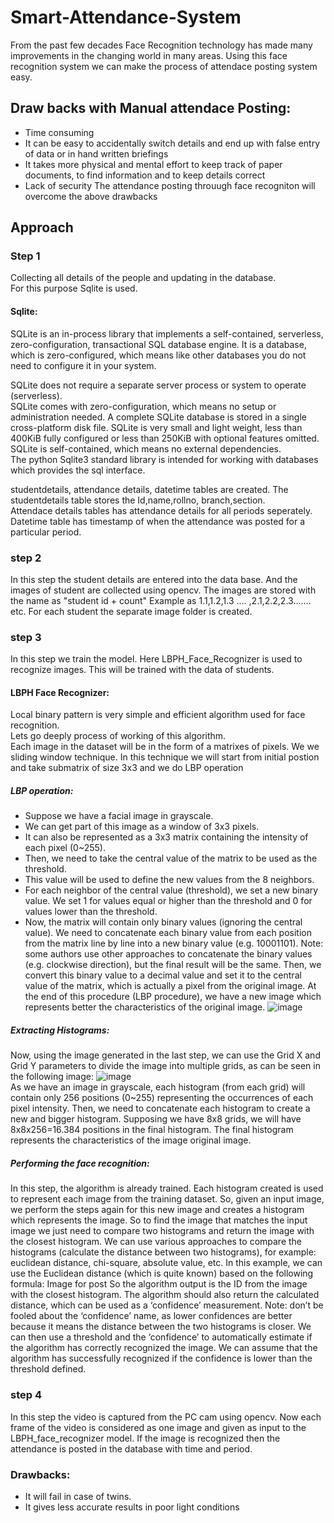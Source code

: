 # Smart-Attendance-System
                                                                                                                                           
From the past few decades Face Recognition technology has made many improvements in the changing world in many areas. Using this face recognition system we can make the process of attendace posting system easy.                                                                                                                                                 
## Draw backs with Manual attendace Posting:
* Time consuming                                                                                                                                                               
* It can be easy to accidentally switch details and end up with false entry of data or in hand written briefings                                                               
* It takes more physical and mental effort to keep track of paper documents, to find information and to keep details correct                                                   
* Lack of security
The attendance posting throuugh face recogniton will overcome the above drawbacks
## Approach
### Step 1
Collecting all details of the people and updating in the database.                                                                         
For this purpose Sqlite is used.                                                                                                           
#### Sqlite:
SQLite is an in-process library that implements a self-contained, serverless, zero-configuration, transactional SQL database engine. It is a database, which is zero-configured, which means like other databases you do not need to configure it in your system.                     
                                                                                                                                           
SQLite does not require a separate server process or system to operate (serverless).                                                       
SQLite comes with zero-configuration, which means no setup or administration needed.
A complete SQLite database is stored in a single cross-platform disk file.
SQLite is very small and light weight, less than 400KiB fully configured or less than 250KiB with optional features omitted.               
SQLite is self-contained, which means no external dependencies.                                                                             
                                                                                                                                          The python Sqlite3 standard library is intended for working with databases which provides the sql interface.
                                                                                                                                        
studentdetails, attendance details, datetime tables are created. The studentdetails table stores the Id,name,rollno, branch,section.     
Attendace details tables has attendance details for all periods seperately. Datetime table has timestamp of when the attendance was posted for a particular period. 

### step 2
In this step the student details are entered into the data base. And the images of student are collected using opencv. The images are stored with the name as "student id + count" Example as 1.1,1.2,1.3 .... ,2.1,2.2,2.3....... etc. For each student the separate image folder is created.

### step 3
In this step we train the model. Here LBPH_Face_Recognizer is used to recognize images. This will be trained with the data of students.
####  LBPH Face Recognizer:
Local binary pattern is very simple and efficient algorithm used for face recognition.                                                                                           
Lets go deeply process of working of this algorithm.                                                                                                                             
Each image in the dataset will be in the form of a matrixes of pixels. We we sliding window technique. In this technique we will start from initial postion and take submatrix of size 3x3 and we do LBP operation                                                                                                                                                 
##### LBP operation:
  * Suppose we have a facial image in grayscale.
  * We can get part of this image as a window of 3x3 pixels.
  * It can also be represented as a 3x3 matrix containing the intensity of each pixel (0~255).
  * Then, we need to take the central value of the matrix to be used as the threshold.
  * This value will be used to define the new values from the 8 neighbors.
  * For each neighbor of the central value (threshold), we set a new binary value. We set 1 for values equal or higher than the threshold and 0 for values lower than the             threshold.
  * Now, the matrix will contain only binary values (ignoring the central value). We need to concatenate each binary value from each position from the matrix line by line into a new binary value (e.g. 10001101). Note: some authors use other approaches to concatenate the binary values (e.g. clockwise direction), but the final result will be the same.
Then, we convert this binary value to a decimal value and set it to the central value of the matrix, which is actually a pixel from the original image.
At the end of this procedure (LBP procedure), we have a new image which represents better the characteristics of the original image.
![image](https://user-images.githubusercontent.com/54492609/86869975-2c3df580-c0f5-11ea-911a-10cf4771892c.png)
##### Extracting Histograms:
Now, using the image generated in the last step, we can use the Grid X and Grid Y parameters to divide the image into multiple grids, as can be seen in the following image:
![image](https://user-images.githubusercontent.com/54492609/86870512-285ea300-c0f6-11ea-9175-961cfcf05819.png)                                                                   
As we have an image in grayscale, each histogram (from each grid) will contain only 256 positions (0~255) representing the occurrences of each pixel intensity.
Then, we need to concatenate each histogram to create a new and bigger histogram. Supposing we have 8x8 grids, we will have 8x8x256=16.384 positions in the final histogram. The final histogram represents the characteristics of the image original image.                                                                                                      
##### Performing the face recognition: 
In this step, the algorithm is already trained. Each histogram created is used to represent each image from the training dataset. So, given an input image, we perform the steps again for this new image and creates a histogram which represents the image.
So to find the image that matches the input image we just need to compare two histograms and return the image with the closest histogram.
We can use various approaches to compare the histograms (calculate the distance between two histograms), for example: euclidean distance, chi-square, absolute value, etc. In this example, we can use the Euclidean distance (which is quite known) based on the following formula:
Image for post
So the algorithm output is the ID from the image with the closest histogram. The algorithm should also return the calculated distance, which can be used as a ‘confidence’ measurement. Note: don’t be fooled about the ‘confidence’ name, as lower confidences are better because it means the distance between the two histograms is closer.
We can then use a threshold and the ‘confidence’ to automatically estimate if the algorithm has correctly recognized the image. We can assume that the algorithm has successfully recognized if the confidence is lower than the threshold defined.

### step 4
In this step the video is captured from the PC cam using opencv. Now each frame of the video is considered as one image and given as input to the LBPH_face_recognizer model.
If the image is recognized then the attendance is posted in the database with time and period.
### Drawbacks:
- It will fail in case of twins.                                                                                                                                               
- It gives less accurate results in poor light conditions
                                                                                                                                          
                                                                                                                                        


                                                                                                                                            


